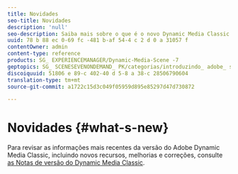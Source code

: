 ```yaml
---
title: Novidades
seo-title: Novidades
description: 'null'
seo-description: Saiba mais sobre o que é o novo Dynamic Media Classic por meio das notas de versão atuais.
uuid: 78 b 88 ec 0-69 fc -481 b-af 54-4 c 2 d 0 a 31057 f
contentOwner: admin
content-type: reference
products: SG_ EXPERIENCEMANAGER/Dynamic-Media-Scene -7
geptopics: SG_ SCENESEVENONDEMAND_ PK/categorias/introduzindo_ adobe_ scene 7
discoiquuid: 51806 e 89-c 402-40 d 5-8 a 38-c 28506790604
translation-type: tm+mt
source-git-commit: a1722c15d3c049f05959d895e85297d47d730872

---
```



# Novidades {#what-s-new}

Para revisar as informações mais recentes da versão do Adobe Dynamic Media Classic, incluindo novos recursos, melhorias e correções, consulte [as Notas de versão do Dynamic Media Classic](https://marketing.adobe.com/resources/help/en_US/s7/release_notes/index.html).
